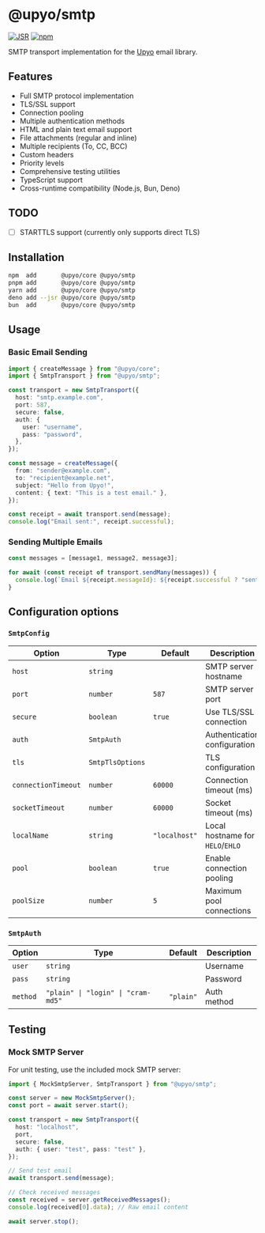 <!-- deno-fmt-ignore-file -->

@upyo/smtp
==========

[![JSR][JSR badge]][JSR]
[![npm][npm badge]][npm]

SMTP transport implementation for the [Upyo] email library.

[JSR]: https://jsr.io/@upyo/smtp
[JSR badge]: https://jsr.io/badges/@upyo/smtp
[npm]: https://www.npmjs.com/package/@upyo/smtp
[npm badge]: https://img.shields.io/npm/v/@upyo/smtp?logo=npm
[Upyo]: https://upyo.org/


Features
--------

 -  Full SMTP protocol implementation
 -  TLS/SSL support
 -  Connection pooling
 -  Multiple authentication methods
 -  HTML and plain text email support
 -  File attachments (regular and inline)
 -  Multiple recipients (To, CC, BCC)
 -  Custom headers
 -  Priority levels
 -  Comprehensive testing utilities
 -  TypeScript support
 -  Cross-runtime compatibility (Node.js, Bun, Deno)


TODO
----

- [ ] STARTTLS support (currently only supports direct TLS)


Installation
------------

~~~~ sh
npm  add       @upyo/core @upyo/smtp
pnpm add       @upyo/core @upyo/smtp
yarn add       @upyo/core @upyo/smtp
deno add --jsr @upyo/core @upyo/smtp
bun  add       @upyo/core @upyo/smtp
~~~~


Usage
-----

### Basic Email Sending

~~~~ typescript
import { createMessage } from "@upyo/core";
import { SmtpTransport } from "@upyo/smtp";

const transport = new SmtpTransport({
  host: "smtp.example.com",
  port: 587,
  secure: false,
  auth: {
    user: "username",
    pass: "password",
  },
});

const message = createMessage({
  from: "sender@example.com",
  to: "recipient@example.net",
  subject: "Hello from Upyo!",
  content: { text: "This is a test email." },
});

const receipt = await transport.send(message);
console.log("Email sent:", receipt.successful);
~~~~

### Sending Multiple Emails

~~~~ typescript
const messages = [message1, message2, message3];

for await (const receipt of transport.sendMany(messages)) {
  console.log(`Email ${receipt.messageId}: ${receipt.successful ? "sent" : "failed"}`);
}
~~~~


Configuration options
---------------------

### `SmtpConfig`

| Option              | Type             | Default       | Description                      |
|---------------------|------------------|---------------|----------------------------------|
| `host`              | `string`         |               | SMTP server hostname             |
| `port`              | `number`         | `587`         | SMTP server port                 |
| `secure`            | `boolean`        | `true`        | Use TLS/SSL connection           |
| `auth`              | `SmtpAuth`       |               | Authentication configuration     |
| `tls`               | `SmtpTlsOptions` |               | TLS configuration                |
| `connectionTimeout` | `number`         | `60000`       | Connection timeout (ms)          |
| `socketTimeout`     | `number`         | `60000`       | Socket timeout (ms)              |
| `localName`         | `string`         | `"localhost"` | Local hostname for `HELO`/`EHLO` |
| `pool`              | `boolean`        | `true`        | Enable connection pooling        |
| `poolSize`          | `number`         | `5`           | Maximum pool connections         |

### `SmtpAuth`

| Option   | Type                               | Default   | Description |
|----------|------------------------------------|-----------|-------------|
| `user`   | `string`                           |           | Username    |
| `pass`   | `string`                           |           | Password    |
| `method` | `"plain" \| "login" \| "cram-md5"` | `"plain"` | Auth method |


Testing
-------

### Mock SMTP Server

For unit testing, use the included mock SMTP server:

~~~~ typescript
import { MockSmtpServer, SmtpTransport } from "@upyo/smtp";

const server = new MockSmtpServer();
const port = await server.start();

const transport = new SmtpTransport({
  host: "localhost",
  port,
  secure: false,
  auth: { user: "test", pass: "test" },
});

// Send test email
await transport.send(message);

// Check received messages
const received = server.getReceivedMessages();
console.log(received[0].data); // Raw email content

await server.stop();
~~~~
